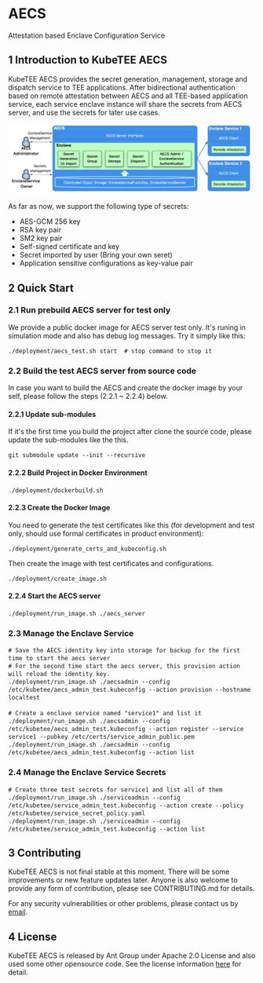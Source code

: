 # AECS

Attestation based Enclave Configuration Service


## 1 Introduction to KubeTEE AECS

KubeTEE AECS provides the secret generation, management, storage and dispatch
service to TEE applications. After bidirectional authentication based on
remote attestation between AECS and all TEE-based application service,
each service enclave instance will share the secrets from AECS server,
and use the secrets for later use cases.

![AECS](docs/aecs.jpg)

As far as now, we support the following type of secrets:

- AES-GCM 256 key
- RSA key pair
- SM2 key pair
- Self-signed certificate and key
- Secret imported by user (Bring your own seret)
- Application sensitive configurations as key-value pair


## 2 Quick Start


### 2.1 Run prebuild AECS server for test only

We provide a public docker image for AECS server test only. It's runing in
simulation mode and also has debug log messages. Try it simply like this:

```
./deployment/aecs_test.sh start  # stop command to stop it
```


### 2.2 Build the test AECS server from source code

In case you want to build the AECS and create the docker image by your self,
please follow the steps (2.2.1 ~ 2.2.4) below.


#### 2.2.1 Update sub-modules

If it's the first time you build the project after clone the source code,
please update the sub-modules like the this.

```
git submodule update --init --recursive
```


#### 2.2.2 Build Project in Docker Environment

```
./deployment/dockerbuild.sh
```


#### 2.2.3 Create the Docker Image

You need to generate the test certificates like this (for development and test only, should use formal certificates in product environment):

```
./deployment/generate_certs_and_kubeconfig.sh
```

Then create the image with test certificates and configurations.

```
./deployment/create_image.sh
```

#### 2.2.4 Start the AECS server

```
./deployment/run_image.sh ./aecs_server
```

### 2.3 Manage the Enclave Service

```
# Save the AECS identity key into storage for backup for the first time to start the aecs server
# For the second time start the aecs server, this provision action will reload the identity key.
./deployment/run_image.sh ./aecsadmin --config /etc/kubetee/aecs_admin_test.kubeconfig --action provision --hostname localtest

# Create a enclave service named "service1" and list it
./deployment/run_image.sh ./aecsadmin --config /etc/kubetee/aecs_admin_test.kubeconfig --action register --service service1 --pubkey /etc/certs/service_admin_public.pem
./deployment/run_image.sh ./aecsadmin --config /etc/kubetee/aecs_admin_test.kubeconfig --action list
```

### 2.4 Manage the Enclave Service Secrets

```
# Create three test secrets for service1 and list all of them
./deployment/run_image.sh ./serviceadmin --config /etc/kubetee/service_admin_test.kubeconfig --action create --policy /etc/kubetee/service_secret_policy.yaml
./deployment/run_image.sh ./serviceadmin --config /etc/kubetee/service_admin_test.kubeconfig --action list
```

## 3 Contributing

KubeTEE AECS is not final stable at this moment. There will be some improvements or new feature updates later.
Anyone is also welcome to provide any form of contribution, please see CONTRIBUTING.md for details.

For any security vulnerabilities or other problems, please contact us by [email](mailto:SOFAEnclaveSecurity@list.alibaba-inc.com).


## 4 License
KubeTEE AECS is released by Ant Group under Apache 2.0 License and also used some other opensource code.
See the license information [here](LICENSE) for detail.
